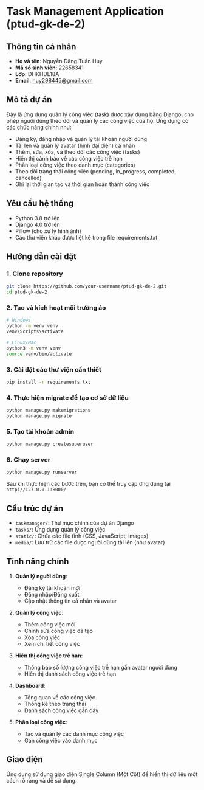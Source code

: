 # Task Management Application (ptud-gk-de-2)

## Thông tin cá nhân
- **Họ và tên**: Nguyễn Đăng Tuấn Huy
- **Mã số sinh viên**: 22658341
- **Lớp**: DHKHDL18A
- **Email**: huy298445@gmail.com

## Mô tả dự án
Đây là ứng dụng quản lý công việc (task) được xây dựng bằng Django, cho phép người dùng theo dõi và quản lý các công việc của họ. Ứng dụng có các chức năng chính như:

- Đăng ký, đăng nhập và quản lý tài khoản người dùng
- Tải lên và quản lý avatar (hình đại diện) cá nhân
- Thêm, sửa, xóa, và theo dõi các công việc (tasks)
- Hiển thị cảnh báo về các công việc trễ hạn
- Phân loại công việc theo danh mục (categories)
- Theo dõi trạng thái công việc (pending, in_progress, completed, cancelled)
- Ghi lại thời gian tạo và thời gian hoàn thành công việc

## Yêu cầu hệ thống
- Python 3.8 trở lên
- Django 4.0 trở lên
- Pillow (cho xử lý hình ảnh)
- Các thư viện khác được liệt kê trong file requirements.txt

## Hướng dẫn cài đặt

### 1. Clone repository
```bash
git clone https://github.com/your-username/ptud-gk-de-2.git
cd ptud-gk-de-2
```

### 2. Tạo và kích hoạt môi trường ảo
```bash
# Windows
python -m venv venv
venv\Scripts\activate

# Linux/Mac
python3 -m venv venv
source venv/bin/activate
```

### 3. Cài đặt các thư viện cần thiết
```bash
pip install -r requirements.txt
```

### 4. Thực hiện migrate để tạo cơ sở dữ liệu
```bash
python manage.py makemigrations
python manage.py migrate
```

### 5. Tạo tài khoản admin
```bash
python manage.py createsuperuser
```

### 6. Chạy server
```bash
python manage.py runserver
```

Sau khi thực hiện các bước trên, bạn có thể truy cập ứng dụng tại `http://127.0.0.1:8000/`

## Cấu trúc dự án
- `taskmanager/`: Thư mục chính của dự án Django
- `tasks/`: Ứng dụng quản lý công việc
- `static/`: Chứa các file tĩnh (CSS, JavaScript, images)
- `media/`: Lưu trữ các file được người dùng tải lên (như avatar)

## Tính năng chính
1. **Quản lý người dùng**:
   - Đăng ký tài khoản mới
   - Đăng nhập/Đăng xuất
   - Cập nhật thông tin cá nhân và avatar
   
2. **Quản lý công việc**:
   - Thêm công việc mới
   - Chỉnh sửa công việc đã tạo
   - Xóa công việc
   - Xem chi tiết công việc
   
3. **Hiển thị công việc trễ hạn**:
   - Thông báo số lượng công việc trễ hạn gần avatar người dùng
   - Hiển thị danh sách công việc trễ hạn

4. **Dashboard**:
   - Tổng quan về các công việc
   - Thống kê theo trạng thái
   - Danh sách công việc gần đây
   
5. **Phân loại công việc**:
   - Tạo và quản lý các danh mục công việc
   - Gán công việc vào danh mục

## Giao diện
Ứng dụng sử dụng giao diện Single Column (Một Cột) để hiển thị dữ liệu một cách rõ ràng và dễ sử dụng.